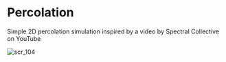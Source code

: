 # Percolation

Simple 2D percolation simulation inspired by a video by Spectral Collective on YouTube

![scr_104](https://user-images.githubusercontent.com/60319969/225167290-c52c3c74-4084-4867-8d70-991aadf293a5.png)
